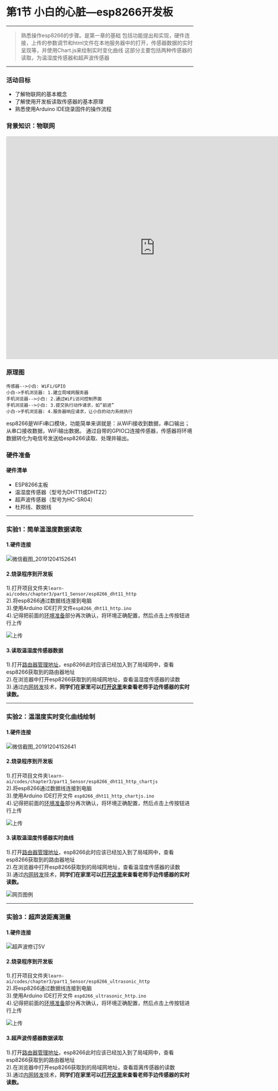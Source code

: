 # 第1节 小白的心脏—esp8266开发板

---

>熟悉操作esp8266的步骤。是第一章的基础
包括功能提出和实现，硬件连接，上传的参数调节和html文件在本地服务器中的打开，传感器数据的实时呈现等，并使用Chart.js来绘制实时变化曲线
这部分主要包括两种传感器的读取，为温湿度传感器和超声波传感器

---

### 活动目标

- 了解物联网的基本概念
- 了解使用开发板读取传感器的基本原理
- 熟悉使用Arduino IDE烧录固件的操作流程

### 背景知识：物联网

<center><iframe src="https://player.bilibili.com/player.html?aid=46814591&cid=82000363&page=1" width="800" height="600" scrolling="no" border="0" frameborder="no" framespacing="0" allowfullscreen="true"> </iframe></center>

### 原理图

``` sequence
传感器-->小白: WiFi/GPIO
小白->手机浏览器: 1.建立局域网服务器
手机浏览器-->小白: 2.通过WiFi访问控制界面
手机浏览器-->小白: 3.提交执行动作请求，如“前进”
小白->手机浏览器: 4.服务器响应请求，让小白的动力系统执行
```

esp8266是WiFi串口模块，功能简单来讲就是：从WiFi接收到数据，串口输出；从串口接收数据，WiFi输出数据。
通过自带的GPIO口连接传感器，传感器将环境数据转化为电信号发送给esp8266读取、处理并输出。

### 硬件准备

#### 硬件清单

- ESP8266主板
- 温湿度传感器（型号为DHT11或DHT22）
- 超声波传感器（型号为HC-SR04）
- 杜邦线、数据线

---

### 实验1：简单温湿度数据读取

#### 1.硬件连接

![微信截图_20191204152641](https://md.hass.live/%E5%BE%AE%E4%BF%A1%E6%88%AA%E5%9B%BE_20191204152641.png)

#### 2.烧录程序到开发板

1).打开项目文件夹`learn-ai/codes/chapter3/part1_Sensor/esp8266_dht11_http`  
2).将esp8266通过数据线连接到电脑  
3).使用Arduino IDE打开文件`esp8266_dht11_http.ino`  
4).记得把前面的[环境准备](#setup-2)部分再次确认，将环境正确配置，然后点击上传按钮进行上传  

![上传](https://md.hass.live/niji/2019-05-08-Xnip2019-05-08_10-15-02.png?imageView2/0/interlace/1/q/46|imageslim)

#### 3.读取温湿度传感器数据

1).打开[路由器管理地址](http://192.168.123.1)，esp8266此时应该已经加入到了局域网中，查看esp8266获取到的路由器地址  
2).在浏览器中打开esp8266获取到的局域网地址，查看温湿度传感器的读数  
3).通过[内网转发](https://github.com/fatedier/frp/blob/master/README_zh.md)技术，**同学们在家里可以[打开这里](http://hass.live:9031)来查看老师手边传感器的实时读数。**

---

### 实验2：温湿度实时变化曲线绘制

#### 1.硬件连接

![微信截图_20191204152641](https://md.hass.live/%E5%BE%AE%E4%BF%A1%E6%88%AA%E5%9B%BE_20191204152641.png)

#### 2.烧录程序到开发板

1).打开项目文件夹`learn-ai/codes/chapter3/part1_Sensor/esp8266_dht11_http_chartjs`  
2).将esp8266通过数据线连接到电脑  
3).使用Arduino IDE打开文件 `esp8266_dht11_http_chartjs.ino`  
4).记得把前面的[环境准备](#setup-2)部分再次确认，将环境正确配置，然后点击上传按钮进行上传  

![上传](https://md.hass.live/niji/2019-05-08-Xnip2019-05-08_10-15-02.png?imageView2/0/interlace/1/q/46|imageslim)

#### 3.读取温湿度传感器实时曲线

1).打开[路由器管理地址](http://192.168.123.1)，esp8266此时应该已经加入到了局域网中，查看esp8266获取到的路由器地址  
2).在浏览器中打开esp8266获取到的局域网地址，查看温湿度传感器的读数  
3).通过[内网转发](https://github.com/fatedier/frp/blob/master/README_zh.md)技术，**同学们在家里可以[打开这里](http://hass.live:9032)来查看老师手边传感器的实时读数。**

![网页图例](https://md.hass.live/niji/2019-05-08-Xnip2019-05-08_10-13-13.png?imageView2/0/interlace/1/q/46|imageslim)

---

### 实验3：超声波距离测量

#### 1.硬件连接

![超声波修订5V](https://md.hass.live/niji/2019-12-03-Xnip2019-12-03_19-50-38.png)

#### 2.烧录程序到开发板

1).打开项目文件夹`learn-ai/codes/chapter3/part1_Sensor/esp8266_ultrasonic_http`  
2).将esp8266通过数据线连接到电脑  
3).使用Arduino IDE打开文件 `esp8266_ultrasonic_http.ino`  
4).记得把前面的[环境准备](#setup-2)部分再次确认，将环境正确配置，然后点击上传按钮进行上传  

![上传](https://md.hass.live/niji/2019-05-08-Xnip2019-05-08_10-15-02.png?imageView2/0/interlace/1/q/46|imageslim)

#### 3.超声波传感器数据读取

1).打开[路由器管理地址](http://192.168.123.1)，esp8266此时应该已经加入到了局域网中，查看esp8266获取到的路由器地址  
2).在浏览器中打开esp8266获取到的局域网地址，查看距离传感器的读数  
3).通过[内网转发](https://github.com/fatedier/frp/blob/master/README_zh.md)技术，**同学们在家里可以[打开这里](http://hass.live:9033)来查看老师手边传感器的实时读数。**
